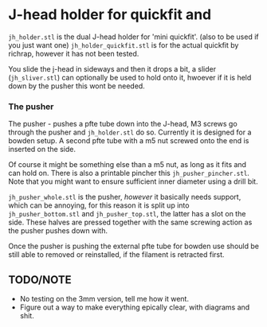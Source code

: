 
# J-head holder for quickfit and 

`jh_holder.stl` is the dual J-head holder for 'mini quickfit'.
(also to be used if you just want one)
`jh_holder_quickfit.stl` is for the actual quickfit by richrap, however it 
has not been tested.

You slide the j-head in sideways and then it drops a bit, a slider
(`jh_sliver.stl`) can optionally be used to hold onto it, hwoever if it is 
held down by the pusher this wont be needed.

### The pusher
The pusher - pushes a pfte tube down into the J-head, M3 screws go through the pusher
and `jh_holder.stl` do so. Currently it is designed for a bowden setup. 
A second pfte tube with a m5 nut screwed onto the end is inserted on the side.

Of course it might be something else than a m5 nut, as long as it fits and can hold
on. There is also a printable pincher this `jh_pusher_pincher.stl`. Note that you 
might want to ensure sufficient inner diameter using a drill bit.

`jh_pusher_whole.stl` is the pusher, *however* it basically needs support, which
can be annoying, for this reason it is split up into `jh_pusher_bottom.stl` and 
`jh_pusher_top.stl`, the latter has a slot on the side. These halves are pressed
together with the same screwing action as the pusher pushes down with.

Once the pusher is pushing the external pfte tube for bowden use should be still
able to removed or reinstalled, if the filament is retracted first.

## TODO/NOTE
* No testing on the 3mm version, tell me how it went.
* Figure out a way to make everything epically clear, with diagrams and shit.
